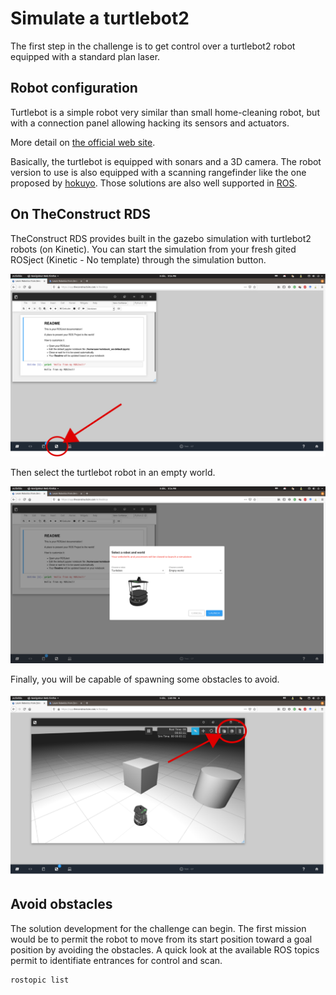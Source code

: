 # Simulate a turtlebot2

The first step in the challenge is to get control over a turtlebot2 robot equipped with a standard plan laser.

## Robot configuration 

Turtlebot is a simple robot very similar than small home-cleaning robot, but with a connection panel allowing hacking its sensors and actuators. 

More detail on [the official web site](https://www.turtlebot.com/turtlebot2/).

Basically, the turtlebot is equipped with sonars and a 3D camera. The robot version to use is also equipped with a scanning rangefinder like the one proposed by [hokuyo](https://www.hokuyo-aut.jp/search/single.php?serial=166).
Those solutions are also well supported in [ROS](https://wiki.ros.org/urg_node).

## On TheConstruct RDS

TheConstruct RDS provides built in the gazebo simulation with turtlebot2 robots (on Kinetic).
You can start the simulation from your fresh gited ROSject (Kinetic - No template) through the simulation button.

![](resources/rds-gazebo.svg)

Then select the turtlebot robot in an empty world.

![](resources/rds-turtlebot2.png)

Finally, you will be capable of spawning some obstacles to avoid.

![](resources/rds-gazebo2.svg)

## Avoid obstacles

The solution development for the challenge can begin.
The first mission would be to permit the robot to move from its start position toward a goal position by avoiding the obstacles.
A quick look at the available ROS topics permit to identifiate entrances for control and scan.

```bash
rostopic list
```
